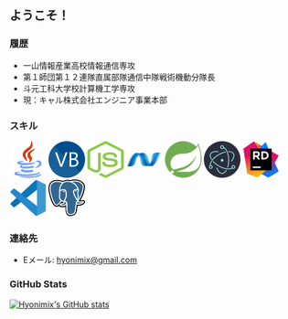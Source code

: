 ## ようこそ！

### 履歴
- 一山情報産業高校情報通信専攻
- 第１師団第１２連隊直属部隊通信中隊戦術機動分隊長
- 斗元工科大学校計算機工学専攻
- 現：キャル株式会社エンジニア事業本部

### スキル
<img src="Javaico.svg" alt="Java Icon" width="64" height="64"/> <img src="VBico.svg" alt="VB Icon" width="64" height="64"/> <img src="Nodejsico.svg" alt="Node.js Icon" width="64" height="64"/> <img src="Dotnetico.svg" alt=".NET Icon" width="64" height="64"/> <img src="Springico.svg" alt="Spring Icon" width="64" height="64"/> <img src="Electronico.svg" alt="Electron Icon" width="64" height="64"/> <img src="Riderico.svg" alt="Rider Icon" width="64" height="64"/> <img src="VSCico.svg" alt="VSCode Icon" width="64" height="64"/> <img src="Postgreico.svg" alt="PostgreSQL Icon" width="64" height="64"/> 

### 連絡先
- Eメール: hyonimix@gmail.com

### GitHub Stats

[![Hyonimix's GitHub stats](https://github-readme-stats.vercel.app/api?username=Hyonimix&show_icons=true&theme=dark&bg_color=75,336600,56CCF2&title_color=ffffff&text_color=ffffff)](https://github.com/Hyonimix/github-readme-stats)

